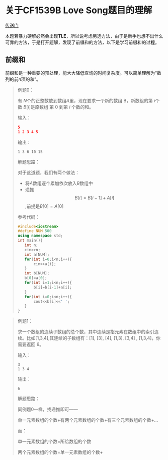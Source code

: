 # 关于CF1539B Love Song题目的理解

[传送门](https://www.luogu.com.cn/problem/CF1539B)

本题若暴力硬解必然会出现**TLE**，所以说考虑另选方法，由于是新手也想不出什么可靠的方法，于是打开题解，发现了前缀和的方法，以下是学习前缀和的过程。

## 前缀和

前缀和是一种重要的预处理，能大大降低查询的时间复杂度。可以简单理解为“数列的前$n$项的和”。

>例题0：
>
>有 $N$个的正整数放到数组$A$里，现在要求一个新的数组 B，新数组的第 $i$个数 $B[i]$是原数组 第 0 到第 $i$ 个数的和。
>
>输入：
>
>```cmake
>5
>1 2 3 4 5
>```
>
>输出：
>
>```
>1 3 6 10 15
>```
>
>
>解题思路：
>
>对于这道题，我们有两个做法：
>
>- 将$A$数组逐个累加依次放入$B$数组中
>- 递推$$B[i] = B[i-1] + A[i]$$,前提是$B[0]=A[0]$
>
>
>参考代码：
>
>```cpp
>#include<iostream>
>#define NUM 500
>using namespace std;
>int main(){
>    int n;
>    cin>>n;
>    int a[NUM];
>    for(int i=0;i<n;i++){
>        cin>>a[i];
>    }
>    int b[NUM];
>    b[0]=a[0];
>    for(int i=1;i<n;i++){
>        b[i]=b[i-1]+a[i];
>    }
>    for(int i=0;i<n;i++){
>        cout<<b[i]<<' ';
>    }
>}
>```

>例题1：
>
>求一个数组的连续子数组的总个数，其中连续是指元素在数组中的索引连续。比如[1,3,4],其连续的子数组有：[1], [3], [4], [1,3], [3,4] , [1,3,4]，你需要返回 6。
>
>输入：
>
>```
>3
>1 3 4
>```
>
>输出：
>
>```
>6
>```
>
>解题思路：
>
>同例题0一样，找递推即可——
>
>单一元素数组的个数+有两个元素数组的个数+有三个元素数组的个数+...
>
>而：
>
>单一元素数组的个数=所给数组的个数
>
>两个元素数组的个数=单一元素数组的个数+











